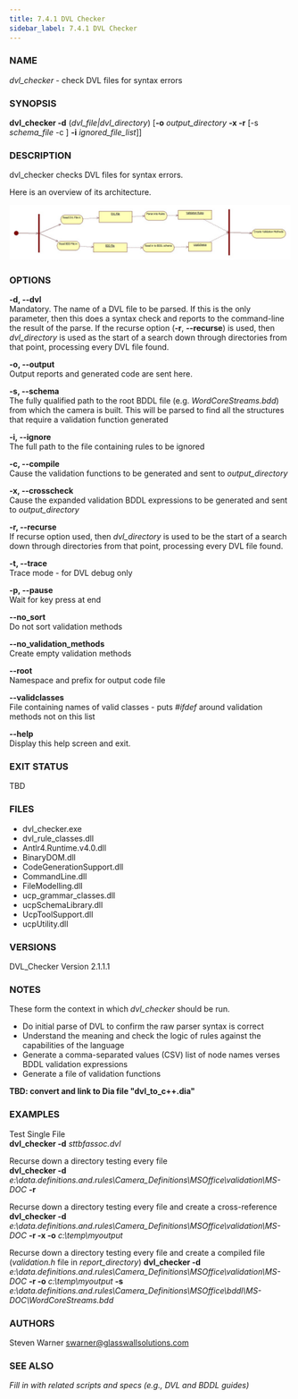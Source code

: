 ```yaml
---
title: 7.4.1 DVL Checker
sidebar_label: 7.4.1 DVL Checker
---
```


### **NAME**
*dvl_checker* - check DVL files for syntax errors

### **SYNOPSIS**
**dvl_checker -d** \(*dvl_file|dvl_directory*\) \[**-o** *output_directory* **-x -r** \[-s *schema_file* -c \] **-i** *ignored_file_list*\]\]  

### **DESCRIPTION**
dvl_checker checks DVL files for syntax errors.

Here is an overview of its architecture.

![Alt BuildValidationCppFiles](dvlovervoew.jpg) 

### **OPTIONS**

  **-d, --dvl**  
Mandatory. The name of a DVL file to be parsed. If this is the only parameter, then this does a syntax check and reports to the command-line the result of the parse.  If the recurse option (**-r**, **--recurse**) is used, then *dvl_directory* is used as the start of a search down through directories from that point, processing every DVL file found.

  **-o, --output**  
  Output reports and generated code are sent here.

  **-s, --schema**  
The fully qualified path to the root BDDL file (e.g. *WordCoreStreams.bdd*) from which the camera is built. This will be parsed to find all the structures that require a validation function generated

  **-i, --ignore**  
  The full path to the file containing rules to be ignored

  **-c, --compile**  
  Cause the validation functions to be  generated and sent to *output_directory*

  **-x, --crosscheck**  
  Cause the expanded validation BDDL expressions to be generated and sent to *output_directory*

  **-r, --recurse**  
If recurse option used, then *dvl_directory* is used to be the start of a search down through directories from that point, processing every DVL file found.

**-t, --trace**  
Trace mode - for DVL debug only

**-p, --pause**  
Wait for key press at end

**--no_sort**  
Do not sort validation methods

**--no_validation_methods**  
Create empty validation methods

**--root**  
Namespace and prefix for output code file

**--validclasses**  
File containing names of valid classes - puts *#ifdef* around validation methods not on this list

**--help**  
Display this help screen and exit.

### **EXIT STATUS**
TBD

### **FILES**

* dvl_checker.exe
* dvl_rule_classes.dll
* Antlr4.Runtime.v4.0.dll
* BinaryDOM.dll
* CodeGenerationSupport.dll
* CommandLine.dll
* FileModelling.dll
* ucp_grammar_classes.dll
* ucpSchemaLibrary.dll
* UcpToolSupport.dll
* ucpUtility.dll

### **VERSIONS**
DVL_Checker Version  2.1.1.1  

### **NOTES**
These form the context in which *dvl_checker* should be run.

* Do initial parse of DVL to confirm the raw parser syntax is correct
* Understand the meaning and check the logic of rules against the capabilities of the language
* Generate a comma-separated values (CSV) list of node names verses BDDL validation expressions
* Generate a file of validation functions

**TBD: convert and link to Dia file "dvl_to_c++.dia"**

### **EXAMPLES**

Test Single File  
**dvl_checker -d** *sttbfassoc.dvl*

Recurse down a directory testing every file  
**dvl_checker -d** *e:\\data.definitions.and.rules\\Camera_Definitions\\MSOffice\\validation\\MS-DOC* **-r**

Recurse down a directory testing every file and create a cross-reference  
**dvl_checker -d** *e:\\data.definitions.and.rules\\Camera_Definitions\\MSOffice\\validation\\MS-DOC* **-r -x -o** *c:\\temp\\myoutput*  

Recurse down a directory testing every file and create a compiled file (*validation.h* file in *report_directory*)
**dvl_checker -d** *e:\\data.definitions.and.rules\\Camera_Definitions\\MSOffice\\validation\\MS-DOC* **-r -o** *c:\\temp\\myoutput* **-s** *e:\\data.definitions.and.rules\\Camera_Definitions\\MSOffice\\bddl\\MS-DOC\\WordCoreStreams.bdd*  

### **AUTHORS**
Steven Warner <swarner@glasswallsolutions.com>

### SEE ALSO
*Fill in with related scripts and specs (e.g., DVL and BDDL guides)*
